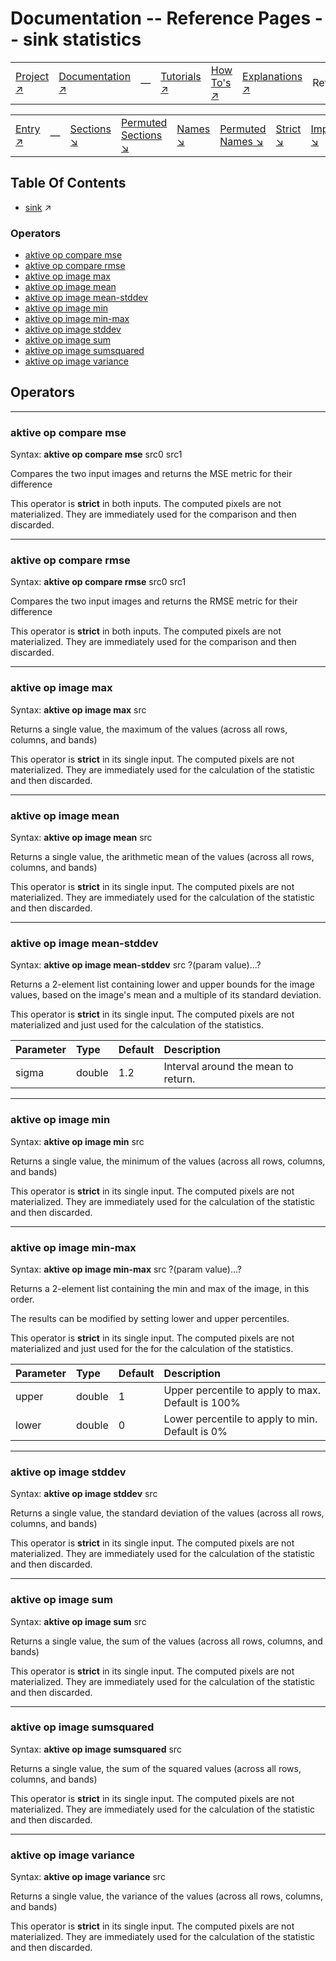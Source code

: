 # Documentation -- Reference Pages -- sink statistics

||||||||
|---|---|---|---|---|---|---|
|[Project ↗](../../README.md)|[Documentation ↗](../index.md)|&mdash;|[Tutorials ↗](../tutorials.md)|[How To's ↗](../howtos.md)|[Explanations ↗](../explanations.md)|References|

|||||||||
|---|---|---|---|---|---|---|---|
|[Entry ↗](index.md)|&mdash;|[Sections ↘](index.md#sectree)|[Permuted Sections ↘](bypsections.md)|[Names ↘](byname.md)|[Permuted Names ↘](bypnames.md)|[Strict ↘](strict.md)|[Implementations ↘](bylang.md)|

## Table Of Contents

  - [sink](sink.md) ↗


### Operators

 - [aktive op compare mse](#op_compare_mse)
 - [aktive op compare rmse](#op_compare_rmse)
 - [aktive op image max](#op_image_max)
 - [aktive op image mean](#op_image_mean)
 - [aktive op image mean-stddev](#op_image_mean_stddev)
 - [aktive op image min](#op_image_min)
 - [aktive op image min-max](#op_image_min_max)
 - [aktive op image stddev](#op_image_stddev)
 - [aktive op image sum](#op_image_sum)
 - [aktive op image sumsquared](#op_image_sumsquared)
 - [aktive op image variance](#op_image_variance)

## Operators

---
### <a name='op_compare_mse'></a> aktive op compare mse

Syntax: __aktive op compare mse__ src0 src1

Compares the two input images and returns the MSE metric for their difference

This operator is __strict__ in both inputs. The computed pixels are not materialized. They are immediately used for the comparison and then discarded.


---
### <a name='op_compare_rmse'></a> aktive op compare rmse

Syntax: __aktive op compare rmse__ src0 src1

Compares the two input images and returns the RMSE metric for their difference

This operator is __strict__ in both inputs. The computed pixels are not materialized. They are immediately used for the comparison and then discarded.


---
### <a name='op_image_max'></a> aktive op image max

Syntax: __aktive op image max__ src

Returns a single value, the maximum of the values (across all rows, columns, and bands)

This operator is __strict__ in its single input. The computed pixels are not materialized. They are immediately used for the calculation of the statistic and then discarded.


---
### <a name='op_image_mean'></a> aktive op image mean

Syntax: __aktive op image mean__ src

Returns a single value, the arithmetic mean of the values (across all rows, columns, and bands)

This operator is __strict__ in its single input. The computed pixels are not materialized. They are immediately used for the calculation of the statistic and then discarded.


---
### <a name='op_image_mean_stddev'></a> aktive op image mean-stddev

Syntax: __aktive op image mean-stddev__ src ?(param value)...?

Returns a 2-element list containing lower and upper bounds for the image values, based on the image's mean and a multiple of its standard deviation.

This operator is __strict__ in its single input. The computed pixels are not materialized and just used for the calculation of the statistics.

|Parameter|Type|Default|Description|
|:---|:---|:---|:---|
|sigma|double|1.2|Interval around the mean to return.|

---
### <a name='op_image_min'></a> aktive op image min

Syntax: __aktive op image min__ src

Returns a single value, the minimum of the values (across all rows, columns, and bands)

This operator is __strict__ in its single input. The computed pixels are not materialized. They are immediately used for the calculation of the statistic and then discarded.


---
### <a name='op_image_min_max'></a> aktive op image min-max

Syntax: __aktive op image min-max__ src ?(param value)...?

Returns a 2-element list containing the min and max of the image, in this order.

The results can be modified by setting lower and upper percentiles.

This operator is __strict__ in its single input. The computed pixels are not materialized and just used for the for the calculation of the statistics.

|Parameter|Type|Default|Description|
|:---|:---|:---|:---|
|upper|double|1|Upper percentile to apply to max. Default is 100%|
|lower|double|0|Lower percentile to apply to min. Default is 0%|

---
### <a name='op_image_stddev'></a> aktive op image stddev

Syntax: __aktive op image stddev__ src

Returns a single value, the standard deviation of the values (across all rows, columns, and bands)

This operator is __strict__ in its single input. The computed pixels are not materialized. They are immediately used for the calculation of the statistic and then discarded.


---
### <a name='op_image_sum'></a> aktive op image sum

Syntax: __aktive op image sum__ src

Returns a single value, the sum of the values (across all rows, columns, and bands)

This operator is __strict__ in its single input. The computed pixels are not materialized. They are immediately used for the calculation of the statistic and then discarded.


---
### <a name='op_image_sumsquared'></a> aktive op image sumsquared

Syntax: __aktive op image sumsquared__ src

Returns a single value, the sum of the squared values (across all rows, columns, and bands)

This operator is __strict__ in its single input. The computed pixels are not materialized. They are immediately used for the calculation of the statistic and then discarded.


---
### <a name='op_image_variance'></a> aktive op image variance

Syntax: __aktive op image variance__ src

Returns a single value, the variance of the values (across all rows, columns, and bands)

This operator is __strict__ in its single input. The computed pixels are not materialized. They are immediately used for the calculation of the statistic and then discarded.


